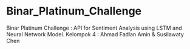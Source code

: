 # Binar_Platinum_Challenge
Binar Platinum Challenge : API for Sentiment Analysis using LSTM and Neural Network Model.
Kelompok 4 : Ahmad Fadlan Amin & Susilawaty Chen
